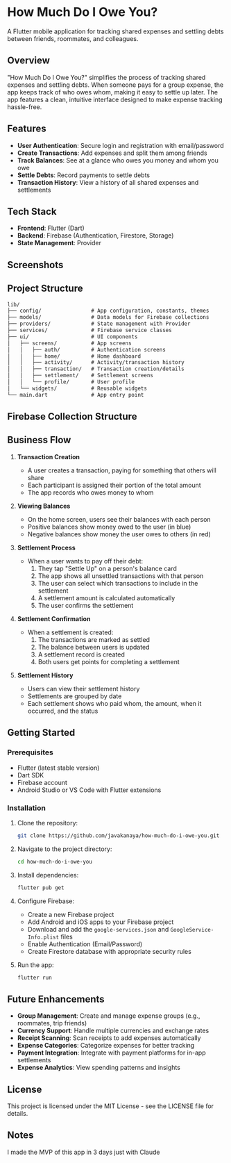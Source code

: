 # How Much Do I Owe You?

A Flutter mobile application for tracking shared expenses and settling debts between friends, roommates, and colleagues.

## Overview

"How Much Do I Owe You?" simplifies the process of tracking shared expenses and settling debts. When someone pays for a group expense, the app keeps track of who owes whom, making it easy to settle up later. The app features a clean, intuitive interface designed to make expense tracking hassle-free.

## Features

- **User Authentication**: Secure login and registration with email/password
- **Create Transactions**: Add expenses and split them among friends
- **Track Balances**: See at a glance who owes you money and whom you owe
- **Settle Debts**: Record payments to settle debts
- **Transaction History**: View a history of all shared expenses and settlements

## Tech Stack

- **Frontend**: Flutter (Dart)
- **Backend**: Firebase (Authentication, Firestore, Storage)
- **State Management**: Provider

## Screenshots

## Project Structure

```txt
lib/
├── config/                # App configuration, constants, themes
├── models/                # Data models for Firebase collections
├── providers/             # State management with Provider
├── services/              # Firebase service classes 
├── ui/                    # UI components
│   ├── screens/           # App screens
│   │   ├── auth/          # Authentication screens
│   │   ├── home/          # Home dashboard
│   │   ├── activity/      # Activity/transaction history
│   │   ├── transaction/   # Transaction creation/details
│   │   ├── settlement/    # Settlement screens
│   │   └── profile/       # User profile
│   └── widgets/           # Reusable widgets
└── main.dart              # App entry point
```

## Firebase Collection Structure

## Business Flow

1. **Transaction Creation**
   - A user creates a transaction, paying for something that others will share
   - Each participant is assigned their portion of the total amount
   - The app records who owes money to whom

2. **Viewing Balances**
   - On the home screen, users see their balances with each person
   - Positive balances show money owed to the user (in blue)
   - Negative balances show money the user owes to others (in red)

3. **Settlement Process**
   - When a user wants to pay off their debt:
     1. They tap "Settle Up" on a person's balance card
     2. The app shows all unsettled transactions with that person
     3. The user can select which transactions to include in the settlement
     4. A settlement amount is calculated automatically
     5. The user confirms the settlement

4. **Settlement Confirmation**
   - When a settlement is created:
     1. The transactions are marked as settled
     2. The balance between users is updated
     3. A settlement record is created
     4. Both users get points for completing a settlement

5. **Settlement History**
   - Users can view their settlement history
   - Settlements are grouped by date
   - Each settlement shows who paid whom, the amount, when it occurred, and the status

## Getting Started

### Prerequisites

- Flutter (latest stable version)
- Dart SDK
- Firebase account
- Android Studio or VS Code with Flutter extensions

### Installation

1. Clone the repository:

   ```sh
   git clone https://github.com/javakanaya/how-much-do-i-owe-you.git
   ```

2. Navigate to the project directory:

   ```sh
   cd how-much-do-i-owe-you
   ```

3. Install dependencies:

   ```sh
   flutter pub get
   ```

4. Configure Firebase:
   - Create a new Firebase project
   - Add Android and iOS apps to your Firebase project
   - Download and add the `google-services.json` and `GoogleService-Info.plist` files
   - Enable Authentication (Email/Password)
   - Create Firestore database with appropriate security rules

5. Run the app:

   ```sh
   flutter run
   ```

## Future Enhancements

- **Group Management**: Create and manage expense groups (e.g., roommates, trip friends)
- **Currency Support**: Handle multiple currencies and exchange rates
- **Receipt Scanning**: Scan receipts to add expenses automatically
- **Expense Categories**: Categorize expenses for better tracking
- **Payment Integration**: Integrate with payment platforms for in-app settlements
- **Expense Analytics**: View spending patterns and insights

## License

This project is licensed under the MIT License - see the LICENSE file for details.

## Notes  

I made the MVP of this app in 3 days just with Claude
